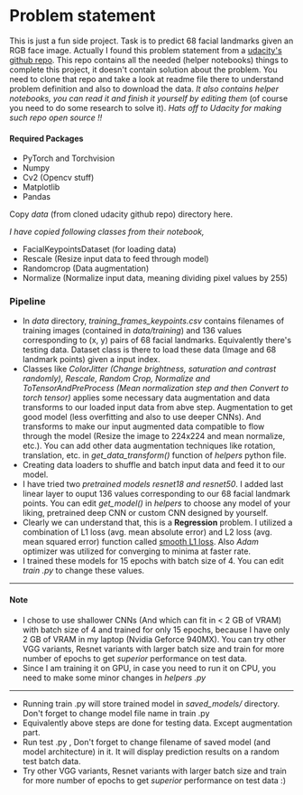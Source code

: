 # Problem statement
This is just a fun side project. Task is to predict 68 facial landmarks given an RGB face image. Actually I found this problem statement from a [udacity's github repo](https://github.com/udacity/P1_Facial_Keypoints). This repo contains all the needed (helper notebooks) things to complete this project, it doesn't contain solution about the problem. You need to clone that repo and take a look at readme file there to understand problem definition and also to download the data. *It also contains helper notebooks, you can read it and finish it yourself by editing them* (of course you need to do some research to solve it). *Hats off to Udacity for making such repo open source !!*

#### Required Packages
* PyTorch and Torchvision
* Numpy
* Cv2 (Opencv stuff)
* Matplotlib
* Pandas

Copy *data* (from cloned udacity github repo) directory here.

*I have copied following classes from their notebook,*

* FacialKeypointsDataset (for loading data)
* Rescale (Resize input data to feed through model)
* Randomcrop (Data augmentation)
* Normalize (Normalize input data, meaning dividing pixel values by 255)

### Pipeline
* In *data* directory, *training_frames_keypoints.csv* contains filenames of training images (contained in *data/training*) and 136 values corresponding to (x, y) pairs of 68 facial landmarks. Equivalently there's testing data. Dataset class is there to load these data (Image and 68 landmark  points) given a input index.
* Classes like *ColorJitter (Change brightness, saturation and contrast randomly), Rescale, Random Crop, Normalize and ToTensorAndPreProcess (Mean normalization step and then Convert to torch tensor)* applies some necessary data augmentation and data transforms to our loaded input data from abve step. Augmentation to get good model (less overfitting and also to use deeper CNNs). And transforms to make our input augmented data compatible to flow through the model (Resize the image to 224x224 and mean normalize, etc.). You can add other data augmentation techniques like rotation, translation, etc. in *get_data_transform()* function of *helpers* python file.
* Creating data loaders to shuffle and batch input data and feed it to our model.
* I have tried two *pretrained models resnet18 and resnet50*. I added last linear layer to ouput 136 values corresponding to our 68 facial landmark points. You can edit *get_model()* in *helpers* to choose any model of your liking, pretrained deep CNN or custom CNN designed by yourself.
* Clearly we can understand that, this is a **Regression** problem. I utilized a combination of L1 loss (avg. mean absolute error) and L2 loss (avg. mean squared error) function called [smooth L1 loss](https://pytorch.org/docs/stable/nn.html#smoothl1loss). Also *Adam* optimizer was utilized for converging to minima at faster rate.
* I trained these models for 15 epochs with batch size of 4. You can edit *train .py* to change these values.

---
#### Note
* I chose to use shallower CNNs (And which can fit in < 2 GB of VRAM) with batch size of 4 and trained for only 15 epochs, because I have only 2 GB of VRAM in my laptop (Nvidia Geforce 940MX). You can try other VGG variants, Resnet variants with larger batch size and train for more number of epochs to get *superior* performance on test data.
* Since I am training it on GPU, in case you need to run it on CPU, you need to make some minor changes in *helpers .py*
---
* Running train .py will store trained model in *saved_models/* directory. Don't forget to change model file name in train .py
* Equivalently above steps are done for testing data. Except augmentation part.
* Run test .py , Don't forget to change filename of saved model (and model architecture) in it. It will display prediction results on a random test batch data.
* Try other VGG variants, Resnet variants with larger batch size and train for more number of epochs to get *superior* performance on test data :)